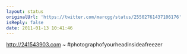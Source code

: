```yaml
---
layout: status
originalUrl: 'https://twitter.com/marcgg/status/25502761437106176'
isReply: false
date: 2011-01-13 10:41:46
---
```


http://241543903.com ~ #photographofyourheadinsideafreezer
